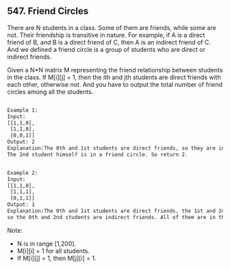 ## 547. Friend Circles


There are N students in a class. Some of them are friends, while some are not. 
Their friendship is transitive in nature. For example, if A is a direct friend of B, 
and B is a direct friend of C, then A is an indirect friend of C. And we defined a 
friend circle is a group of students who are direct or indirect friends.



Given a N*N matrix M representing the friend relationship between students in the class.
If M[i][j] = 1, then the ith and jth students are direct friends with each other, 
otherwise not. And you have to output the total number of friend circles among all the students.

```html

Example 1:
Input: 
[[1,1,0],
 [1,1,0],
 [0,0,1]]
Output: 2
Explanation:The 0th and 1st students are direct friends, so they are in a friend circle. 
The 2nd student himself is in a friend circle. So return 2.


Example 2:
Input: 
[[1,1,0],
 [1,1,1],
 [0,1,1]]
Output: 1
Explanation:The 0th and 1st students are direct friends, the 1st and 2nd students are direct friends, 
so the 0th and 2nd students are indirect friends. All of them are in the same friend circle, so return 1.
```

Note:
- N is in range [1,200].
- M[i][i] = 1 for all students.
- If M[i][j] = 1, then M[j][i] = 1.
